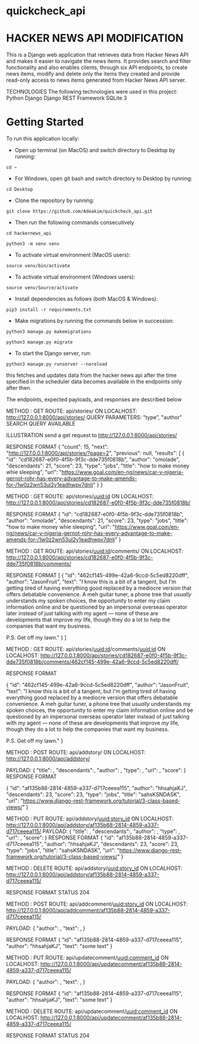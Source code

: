 # quickcheck_api
# HACKER NEWS API MODIFICATION
This is a Django web application that retrieves data from Hacker News API and makes it easier to navigate the news items. It provides search and filter functionality and also enables clients, through six API endpoints, to create news items, modify and delete only the items they created and provide read-only access to news items generated from Hacker News API server.

TECHNOLOGIES
The following technologies were used in this project:
Python
Django
Django REST Framework
SQLite 3


# Getting Started
To run this application locally:
- Open up terminal (on MacOS) and switch directory to Desktop by running:
```
cd ~
```
- For Windows, open git bash and switch directory to Desktop by running:
```
cd Desktop
```
- Clone the repository by running:
```
git clone https://github.com/Adeakim/quickcheck_api.git
```
- Then run the following commands consecutively
```
cd hackernews_api
```
```
python3 -m venv venv 
```
- To activate virtual environment (MacOS users): 
```
source venv/bin/activate
```
- To activate virtual environment (Windows users):
```
source venv/Source/activate
```
- Install dependencies as follows (both MacOS & Windows):
```
pip3 install -r requirements.txt
```
- Make migrations by running the commands below in succession:
```
python3 manage.py makemigrations
```
```
python3 manage.py migrate
```
- To start the Django server, run:
```
python3 manage.py runserver --noreload
```

this fetches and updates data from the hacker news api after the time specified in the scheduler
data becomes available in the endpoints only after then.

<!-- Endpoints -->
The endpoints, expected payloads, and responses are described below


<!-- .......................................READ ONLY ENDPOINTS................................................ -->
<!-- Get all news stories -->

METHOD : GET 
ROUTE:  api/stories/
ON LOCALHOST: http://127.0.0.1:8000/api/stories/
QUERY PARAMETERS: "type", "author"
SEARCH QUERY AVAILABLE


ILLUSTRATION 
send a get request to http://127.0.0.1:8000/api/stories/

RESPONSE FORMAT
{
    "count": 15,
    "next": "http://127.0.0.1:8000/api/stories/?page=2",
    "previous": null,
    "results": [
        {
            "id": "cd182687-e0f0-4f5b-9f3c-dde735f0818b",
            "author": "omolade",
            "descendants": 21,
            "score": 23,
            "type": "jobs",
            "title": "how to make money whie sleeping",
            "url": "https://www.goal.com/en-ng/news/car-v-nigeria-gernot-rohr-has-every-advantage-to-make-amends-for-/1w0z2wn53ul2y1eadhwpv7dnlj"
        }
}

<!-- Get a news items -->
METHOD : GET 
ROUTE:  api/stories/<uuid:id>
ON LOCALHOST: http://127.0.0.1:8000/api/stories/cd182687-e0f0-4f5b-9f3c-dde735f0818b/

RESPONSE FORMAT
{
    "id": "cd182687-e0f0-4f5b-9f3c-dde735f0818b",
    "author": "omolade",
    "descendants": 21,
    "score": 23,
    "type": "jobs",
    "title": "how to make money whie sleeping",
    "url": "https://www.goal.com/en-ng/news/car-v-nigeria-gernot-rohr-has-every-advantage-to-make-amends-for-/1w0z2wn53ul2y1eadhwpv7dnlj"
}

<!-- Get top level comments of a story item -->
METHOD : GET 
ROUTE:  api/stories/<uuid:id>/comments/
ON LOCALHOST: http://127.0.0.1:8000/api/stories/cd182687-e0f0-4f5b-9f3c-dde735f0818b/comments/

RESPONSE FORMAT
[
    {
        "id": "462cf145-499e-42a6-9ccd-5c5ed8220dff",
        "author": "JasonFruit",
        "text": "I know this is a bit of a tangent, but I&#x27;m getting tired of having everything good replaced by a mediocre version that offers debatable convenience.  A meh guitar tuner, a phone tree that <i>usually</i> understands my spoken choices, the opportunity to enter my claim information online and be questioned by an impersonal overseas operator later instead of just talking with my agent — none of these are developments that improve <i>my</i> life, though they do a lot to help the companies that want my business.<p>P.S. Get off my lawn."
    }
]

<!-- Get a particular comment of a story -->
METHOD : GET 
ROUTE:  api/stories/<uuid:id>/comments/<uuid:id>
ON LOCALHOST: http://127.0.0.1:8000/api/stories/cd182687-e0f0-4f5b-9f3c-dde735f0818b/comments/462cf145-499e-42a6-9ccd-5c5ed8220dff/

RESPONSE FORMAT

{
    "id": "462cf145-499e-42a6-9ccd-5c5ed8220dff",
    "author": "JasonFruit",
    "text": "I know this is a bit of a tangent, but I&#x27;m getting tired of having everything good replaced by a mediocre version that offers debatable convenience.  A meh guitar tuner, a phone tree that <i>usually</i> understands my spoken choices, the opportunity to enter my claim information online and be questioned by an impersonal overseas operator later instead of just talking with my agent — none of these are developments that improve <i>my</i> life, though they do a lot to help the companies that want my business.<p>P.S. Get off my lawn."
}

<!-- .................................THE WRITE ONLY ENDPOINTS........................................................... -->

<!-- Add a story item -->
METHOD : POST
ROUTE:  api/addstory/
ON LOCALHOST: http://127.0.0.1:8000/api/addstory/

PAYLOAD:
{
    "title": <String>,
    "descendants":<Integer>,
    "author": <String>,
    "type": <String>,
    "url": <String>,
    "score": <Integer>
}
RESPONSE FORMAT

{
    "id": "af135b88-2814-4859-a337-d717ceeea115",
    "author": "hhsahjaKJ",
    "descendants": 23,
    "score": 23,
    "type": "jobs",
    "title": "sahsKSNDASK",
    "url": "https://www.django-rest-framework.org/tutorial/3-class-based-views/"
}

<!-- Update atory item -->
METHOD : PUT
ROUTE:  api/addstory/<uuid:story_id>
ON LOCALHOST: http://127.0.0.1:8000/api/addstory/af135b88-2814-4859-a337-d717ceeea115/
PAYLOAD:
{
    "title": <String>,
    "descendants":<Integer>,
    "author": <String>,
    "type": <String>,
    "url": <String>,
    "score": <Integer>
}
RESPONSE FORMAT
{
    "id": "af135b88-2814-4859-a337-d717ceeea115",
    "author": "hhsahjaKJ",
    "descendants": 23,
    "score": 23,
    "type": "jobs",
    "title": "sahsKSNDASK",
    "url": "https://www.django-rest-framework.org/tutorial/3-class-based-views/"
}

<!-- Delete a story item -->
METHOD : DELETE
ROUTE:  api/addstory/<uuid:story_id>
ON LOCALHOST: http://127.0.0.1:8000/api/addstory/af135b88-2814-4859-a337-d717ceeea115/

RESPONSE FORMAT
STATUS 204


<!-- Add comment to a particular stories -->
METHOD : POST
ROUTE:  api/addcomment/<uuid:story_id>
ON LOCALHOST: http://127.0.0.1:8000/api/addcomment/af135b88-2814-4859-a337-d717ceeea115/

PAYLOAD:
{
    "author": <String>,
    "text": <String>,
}

RESPONSE FORMAT
{
    "id": "af135b88-2814-4859-a337-d717ceeea115",
    "author": "hhsahjaKJ",
    "text": "some text"
}

<!-- Update a comment -->
METHOD : PUT
ROUTE:  api/updatecomment/<uuid:comment_id>
ON LOCALHOST: http://127.0.0.1:8000/api/updatecomment/af135b88-2814-4859-a337-d717ceeea115/

PAYLOAD:
{
    "author": <String>,
    "text": <String>,
}

RESPONSE FORMAT
{
    "id": "af135b88-2814-4859-a337-d717ceeea115",
    "author": "hhsahjaKJ",
    "text": "some text"
}


<!-- Delete a comment item -->
METHOD : DELETE
ROUTE:  api/updatecomment/<uuid:comment_id>
ON LOCALHOST: http://127.0.0.1:8000/api/updatecomment/af135b88-2814-4859-a337-d717ceeea115/

RESPONSE FORMAT
STATUS 204







